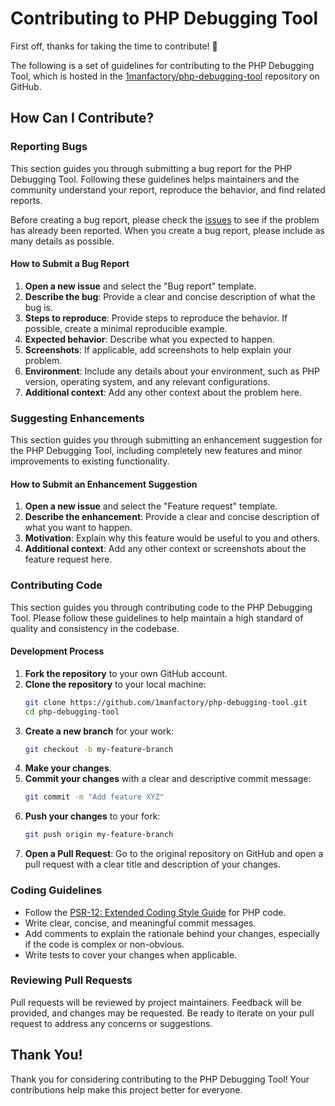 # Contributing to PHP Debugging Tool

First off, thanks for taking the time to contribute! 🎉

The following is a set of guidelines for contributing to the PHP Debugging Tool, which is hosted in the [1manfactory/php-debugging-tool](https://github.com/1manfactory/php-debugging-tool) repository on GitHub.

## How Can I Contribute?

### Reporting Bugs

This section guides you through submitting a bug report for the PHP Debugging Tool. Following these guidelines helps maintainers and the community understand your report, reproduce the behavior, and find related reports.

Before creating a bug report, please check the [issues](https://github.com/1manfactory/php-debugging-tool/issues) to see if the problem has already been reported. When you create a bug report, please include as many details as possible.

#### How to Submit a Bug Report

1. **Open a new issue** and select the "Bug report" template.
2. **Describe the bug**: Provide a clear and concise description of what the bug is.
3. **Steps to reproduce**: Provide steps to reproduce the behavior. If possible, create a minimal reproducible example.
4. **Expected behavior**: Describe what you expected to happen.
5. **Screenshots**: If applicable, add screenshots to help explain your problem.
6. **Environment**: Include any details about your environment, such as PHP version, operating system, and any relevant configurations.
7. **Additional context**: Add any other context about the problem here.

### Suggesting Enhancements

This section guides you through submitting an enhancement suggestion for the PHP Debugging Tool, including completely new features and minor improvements to existing functionality.

#### How to Submit an Enhancement Suggestion

1. **Open a new issue** and select the "Feature request" template.
2. **Describe the enhancement**: Provide a clear and concise description of what you want to happen.
3. **Motivation**: Explain why this feature would be useful to you and others.
4. **Additional context**: Add any other context or screenshots about the feature request here.

### Contributing Code

This section guides you through contributing code to the PHP Debugging Tool. Please follow these guidelines to help maintain a high standard of quality and consistency in the codebase.

#### Development Process

1. **Fork the repository** to your own GitHub account.
2. **Clone the repository** to your local machine:
    ```sh
    git clone https://github.com/1manfactory/php-debugging-tool.git
    cd php-debugging-tool
    ```
3. **Create a new branch** for your work:
    ```sh
    git checkout -b my-feature-branch
    ```
4. **Make your changes**.
5. **Commit your changes** with a clear and descriptive commit message:
    ```sh
    git commit -m "Add feature XYZ"
    ```
6. **Push your changes** to your fork:
    ```sh
    git push origin my-feature-branch
    ```
7. **Open a Pull Request**: Go to the original repository on GitHub and open a pull request with a clear title and description of your changes.

### Coding Guidelines

- Follow the [PSR-12: Extended Coding Style Guide](https://www.php-fig.org/psr/psr-12/) for PHP code.
- Write clear, concise, and meaningful commit messages.
- Add comments to explain the rationale behind your changes, especially if the code is complex or non-obvious.
- Write tests to cover your changes when applicable.

### Reviewing Pull Requests

Pull requests will be reviewed by project maintainers. Feedback will be provided, and changes may be requested. Be ready to iterate on your pull request to address any concerns or suggestions.

## Thank You!

Thank you for considering contributing to the PHP Debugging Tool! Your contributions help make this project better for everyone.
